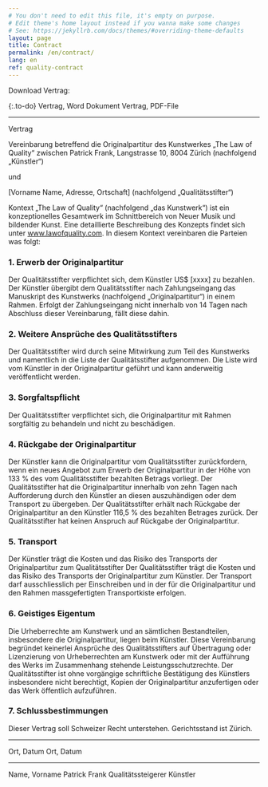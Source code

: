```yaml
---
# You don't need to edit this file, it's empty on purpose.
# Edit theme's home layout instead if you wanna make some changes
# See: https://jekyllrb.com/docs/themes/#overriding-theme-defaults
layout: page
title: Contract
permalink: /en/contract/
lang: en
ref: quality-contract
---
```

Download Vertrag:

{:.to-do}
Vertrag, Word Dokument
Vertrag, PDF-File

______________________________________________________

Vertrag

Vereinbarung betreffend die Originalpartitur des Kunstwerkes „The Law of Quality“
zwischen Patrick Frank, Langstrasse 10, 8004 Zürich (nachfolgend „Künstler“)

und

[Vorname Name, Adresse, Ortschaft] (nachfolgend „Qualitätsstifter“)

Kontext
„The Law of Quality“ (nachfolgend „das Kunstwerk“) ist ein konzeptionelles Gesamtwerk im Schnittbereich von Neuer Musik und bildender Kunst. Eine detaillierte Beschreibung des Konzepts findet sich unter www.lawofquality.com. In diesem Kontext vereinbaren die Parteien was folgt:

### 1. Erwerb der Originalpartitur 
Der Qualitätsstifter verpflichtet sich, dem Künstler US$ [xxxx] zu bezahlen. Der Künstler übergibt dem Qualitätsstifter nach Zahlungseingang das Manuskript des Kunstwerks (nachfolgend „Originalpartitur“) in einem Rahmen.
Erfolgt der Zahlungseingang nicht innerhalb von 14 Tagen nach Abschluss dieser Vereinbarung, fällt diese dahin.

### 2. Weitere Ansprüche des Qualitätsstifters
Der Qualitätsstifter wird durch seine Mitwirkung zum Teil des Kunstwerks und namentlich in die Liste der Qualitätsstifter aufgenommen. Die Liste wird vom Künstler in der Originalpartitur geführt und kann anderweitig veröffentlicht werden.

### 3. Sorgfaltspflicht
Der Qualitätsstifter verpflichtet sich, die Originalpartitur mit Rahmen sorgfältig zu behandeln und nicht zu beschädigen.

### 4. Rückgabe der Originalpartitur
Der Künstler kann die Originalpartitur vom Qualitätsstifter zurückfordern, wenn ein neues Angebot zum Erwerb der Originalpartitur in der Höhe von 133 % des vom Qualitätsstifter bezahlten Betrags vorliegt.
Der Qualitätsstifter hat die Originalpartitur innerhalb von zehn Tagen nach Aufforderung durch den Künstler an diesen auszuhändigen oder dem Transport zu übergeben.
Der Qualitätsstifter erhält nach Rückgabe der Originalpartitur an den Künstler 116,5 % des bezahlten Betrages zurück.
Der Qualitätsstifter hat keinen Anspruch auf Rückgabe der Originalpartitur.

### 5. Transport
Der Künstler trägt die Kosten und das Risiko des Transports der Originalpartitur zum Qualitätsstifter
Der Qualitätsstifter trägt die Kosten und das Risiko des Transports der Originalpartitur zum Künstler.
Der Transport darf ausschliesslich per Einschreiben und in der für die Originalpartitur und den Rahmen massgefertigten Transportkiste erfolgen.

### 6. Geistiges Eigentum
Die Urheberrechte am Kunstwerk und an sämtlichen Bestandteilen, insbesondere die Originalpartitur, liegen beim Künstler.
Diese Vereinbarung begründet keinerlei Ansprüche des Qualitätsstifters auf Übertragung oder Lizenzierung von Urheberrechten am Kunstwerk oder mit der Aufführung des Werks im Zusammenhang stehende Leistungsschutzrechte. Der Qualitätsstifter ist ohne vorgängige schriftliche Bestätigung des Künstlers insbesondere nicht berechtigt, Kopien der Originalpartitur anzufertigen oder das Werk öffentlich aufzuführen.

### 7. Schlussbestimmungen
Dieser Vertrag soll Schweizer Recht unterstehen. Gerichtsstand ist Zürich.

______________________________________________________
Ort, Datum Ort, Datum

______________________________________________________
Name, Vorname Patrick Frank
Qualitätssteigerer Künstler